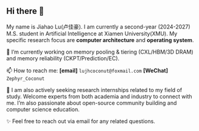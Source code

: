 ## Hi there 👋

My name is Jiahao Lu(卢佳豪). I am currently a second-year (2024-2027) M.S. student in Artificial Intelligence at Xiamen University(XMU). My specific research focus are **computer architecture** and **operating system**.

🔭 I’m currently working on memory pooling & tiering (CXL/HBM/3D DRAM) and memory reliability (CKPT/Prediction/EC).

📫 How to reach me: **[email]** `lujhcoconut@foxmail.com`  **[WeChat]** `Zephyr_Coconut`

🤔 I am also actively seeking research internships related to my field of study. Welcome experts from both academia and industry to connect with me. I’m also passionate about open-source community building and computer science education.

✨ Feel free to reach out via email for any related questions.
<!--
**LujhCoconut/LujhCoconut** is a ✨ _special_ ✨ repository because its `README.md` (this file) appears on your GitHub profile.

Here are some ideas to get you started:

- 🔭 I’m currently working on ...
- 🌱 I’m currently learning ...
- 👯 I’m looking to collaborate on ...
- 🤔 I’m looking for help with ...
- 💬 Ask me about ...
- 📫 How to reach me: ...
- 😄 Pronouns: ...
- ⚡ Fun fact: ...
-->

